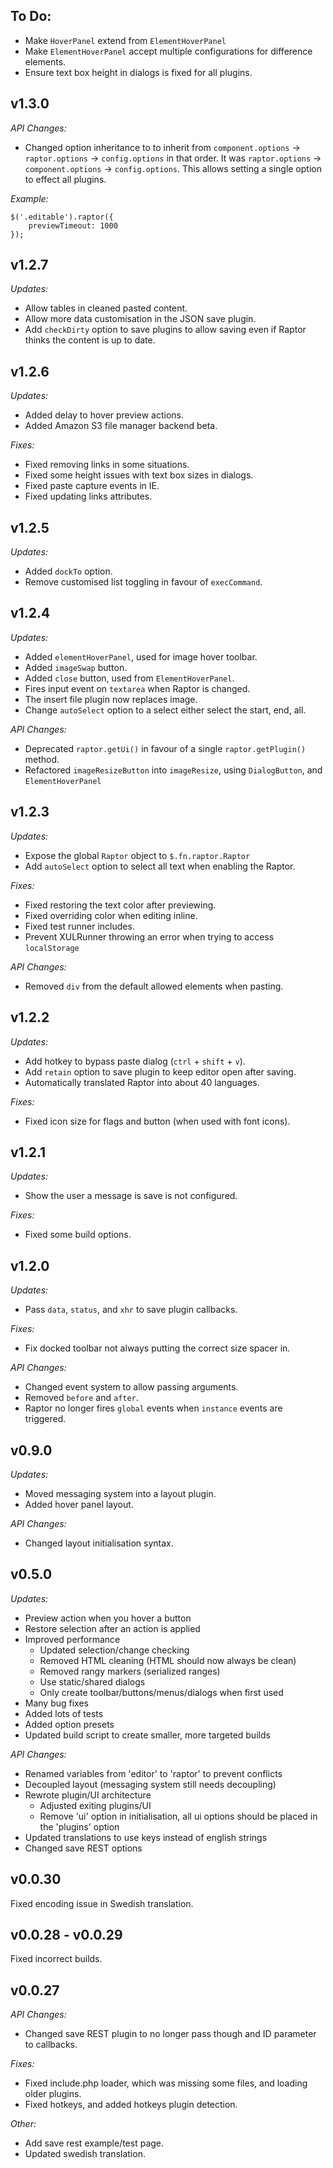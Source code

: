 To Do:
---

 - Make `HoverPanel` extend from `ElementHoverPanel`
 - Make `ElementHoverPanel` accept multiple configurations for difference elements.
 - Ensure text box height in dialogs is fixed for all plugins.

v1.3.0
---

*API Changes:*

 - Changed option inheritance to to inherit from `component.options` -> `raptor.options` -> `config.options` in that order. It was `raptor.options` -> `component.options` -> `config.options`. This allows setting a single option to effect all plugins. 

*Example:*

```
$('.editable').raptor({
    previewTimeout: 1000
});
```

v1.2.7
---

*Updates:*

 - Allow tables in cleaned pasted content.
 - Allow more data customisation in the JSON save plugin.
 - Add `checkDirty` option to save plugins to allow saving even if Raptor thinks the content is up to date.

v1.2.6
---

*Updates:*

 - Added delay to hover preview actions.
 - Added Amazon S3 file manager backend beta.

*Fixes:*

 - Fixed removing links in some situations.
 - Fixed some height issues with text box sizes in dialogs.
 - Fixed paste capture events in IE.
 - Fixed updating links attributes.

v1.2.5
---

*Updates:*

 - Added `dockTo` option.
 - Remove customised list toggling in favour of `execCommand`.

v1.2.4
---

*Updates:*

 - Added `elementHoverPanel`, used for image hover toolbar.
 - Added `imageSwap` button.
 - Added `close` button, used from `ElementHoverPanel`.
 - Fires input event on `textarea` when Raptor is changed.
 - The insert file plugin now replaces image.
 - Change `autoSelect` option to a select either select the start, end, all.

*API Changes:*

 - Deprecated `raptor.getUi()` in favour of a single `raptor.getPlugin()` method.
 - Refactored `imageResizeButton` into `imageResize`, using `DialogButton`, and `ElementHoverPanel`

v1.2.3
---

*Updates:*

 - Expose the global `Raptor` object to `$.fn.raptor.Raptor`
 - Add `autoSelect` option to select all text when enabling the Raptor.

*Fixes:*

 - Fixed restoring the text color after previewing.
 - Fixed overriding color when editing inline.
 - Fixed test runner includes.
 - Prevent XULRunner throwing an error when trying to access `localStorage`

*API Changes:*

 - Removed `div` from the default allowed elements when pasting.

v1.2.2
---

*Updates:*

 - Add hotkey to bypass paste dialog (`ctrl` + `shift` + `v`).
 - Add `retain` option to save plugin to keep editor open after saving.
 - Automatically translated Raptor into about 40 languages.

*Fixes:*

 - Fixed icon size for flags and button (when used with font icons).

v1.2.1
---

*Updates:*

 - Show the user a message is save is not configured.

*Fixes:*

 - Fixed some build options.

v1.2.0
---

*Updates:*

 - Pass `data`, `status`, and `xhr` to save plugin callbacks.

*Fixes:*

 - Fix docked toolbar not always putting the correct size spacer in.

*API Changes:*

 - Changed event system to allow passing arguments.
 - Removed `before` and `after`.
 - Raptor no longer fires `global` events when `instance` events are triggered.

v0.9.0
---

*Updates:*

 - Moved messaging system into a layout plugin.
 - Added hover panel layout.

*API Changes:*

 - Changed layout initialisation syntax.

v0.5.0
---

*Updates:*

 - Preview action when you hover a button
 - Restore selection after an action is applied
 - Improved performance
   - Updated selection/change checking
   - Removed HTML cleaning (HTML should now always be clean)
   - Removed rangy markers (serialized ranges)
   - Use static/shared dialogs
   - Only create toolbar/buttons/menus/dialogs when first used
 - Many bug fixes
 - Added lots of tests
 - Added option presets
 - Updated build script to create smaller, more targeted builds

*API Changes:*

 - Renamed variables from 'editor' to 'raptor' to prevent conflicts
 - Decoupled layout (messaging system still needs decoupling)
 - Rewrote plugin/UI architecture
   - Adjusted exiting plugins/UI
   - Remove 'ui' option in initialisation, all ui options should be placed in the 'plugins' option
 - Updated translations to use keys instead of english strings
 - Changed save REST options


v0.0.30
---
Fixed encoding issue in Swedish translation.

v0.0.28 - v0.0.29
---
Fixed incorrect builds.

v0.0.27
---

*API Changes:*

 - Changed save REST plugin to no longer pass though and ID parameter to callbacks.

*Fixes:*

 - Fixed include.php loader, which was missing some files, and loading older plugins.
 - Fixed hotkeys, and added hotkeys plugin detection.

*Other:*

 - Add save rest example/test page.
 - Updated swedish translation.

